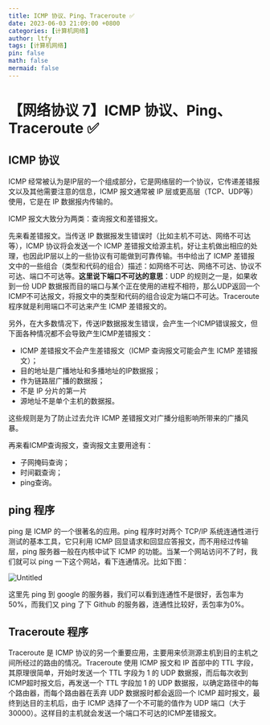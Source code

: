 ```yaml
---
title: ICMP 协议、Ping、Traceroute ✅
date: 2023-06-03 21:09:00 +0800
categories: [计算机网络]
author: ltfy
tags: [计算机网络]
pin: false
math: false
mermaid: false
---
```


# 【网络协议 7】ICMP 协议、Ping、Traceroute ✅

## **ICMP 协议**

ICMP 经常被认为是IP层的一个组成部分，它是网络层的一个协议，它传递差错报文以及其他需要注意的信息，ICMP 报文通常被 IP 层或更高层（TCP、UDP等）使用，它是在 IP 数据报内传输的。

ICMP 报文大致分为两类：查询报文和差错报文。

先来看差错报文。当传送 IP 数据报发生错误时（比如主机不可达、网络不可达等），ICMP 协议将会发送一个 ICMP 差错报文给源主机，好让主机做出相应的处理，也因此IP层以上的一些协议有可能做到可靠传输。书中给出了 ICMP 差错报文中的一些组合（类型和代码的组合）描述：如网络不可达、网络不可达、协议不可达、端口不可达等。**这里说下端口不可达的意思**：UDP 的规则之一是，如果收到一份 UDP 数据报而目的端口与某个正在使用的进程不相符，那么UDP返回一个ICMP不可达报文，将报文中的类型和代码的组合设定为端口不可达。Traceroute 程序就是利用端口不可达来产生 ICMP 差错报文的。

另外，在大多数情况下，传送IP数据报发生错误，会产生一个ICMP错误报文，但下面各种情况都不会导致产生ICMP差错报文：

- ICMP 差错报文不会产生差错报文（ICMP 查询报文可能会产生 ICMP 差错报文）；
- 目的地址是广播地址和多播地址的IP数据报；
- 作为链路层广播的数据报；
- 不是 IP 分片的第一片
- 源地址不是单个主机的数据报。

这些规则是为了防止过去允许 ICMP 差错报文对广播分组影响所带来的广播风暴。

再来看ICMP查询报文，查询报文主要用途有：

- 子网掩码查询；
- 时间戳查询；
- ping查询。

## **ping 程序**

ping 是 ICMP 的一个很著名的应用。ping 程序时对两个 TCP/IP 系统连通性进行测试的基本工具，它只利用 ICMP 回显请求和回显应答报文，而不用经过传输层，ping 服务器一般在内核中试下 ICMP 的功能。当某一个网站访问不了时，我们就可以 ping 一下这个网站，看下连通情况。比如下图：

![Untitled](%E3%80%90%E7%BD%91%E7%BB%9C%E5%8D%8F%E8%AE%AE%207%E3%80%91ICMP%20%E5%8D%8F%E8%AE%AE%E3%80%81Ping%E3%80%81Traceroute%20%E2%9C%85%20e1183b9bb70d4106b236f667d76fd6f3/Untitled.png)

这里先 ping 到 google 的服务器，我们可以看到连通性不是很好，丢包率为50%，而我们又 ping 了下 Github 的服务器，连通性比较好，丢包率为0%。

## **Traceroute 程序**

Traceroute 是 ICMP 协议的另一个重要应用，主要用来侦测源主机到目的主机之间所经过的路由的情况。Traceroute 使用 ICMP 报文和 IP 首部中的 TTL 字段，其原理很简单，开始时发送一个 TTL 字段为 1 的 UDP 数据报，而后每次收到ICMP超时报文后，再发送一个 TTL 字段加 1 的 UDP 数据报，以确定路径中的每个路由器，而每个路由器在丢弃 UDP 数据报时都会返回一个 ICMP 超时报文，最终到达目的主机后，由于 ICMP 选择了一个不可能的值作为 UDP 端口（大于30000）。这样目的主机就会发送一个端口不可达的ICMP差错报文。
